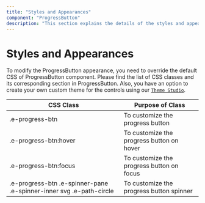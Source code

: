 ```yaml
---
title: "Styles and Appearances"
component: "ProgressButton"
description: "This section explains the details of the styles and appearances of the ASP.NET MVC ProgressButton"
---
```


# Styles and Appearances

To modify the ProgressButton appearance, you need to override the default CSS of ProgressButton component. Please find the list of CSS classes and its corresponding section in ProgressButton. Also, you have an option to create your own custom theme for the controls using our [`Theme Studio`](https://ej2.syncfusion.com/themestudio/?theme=material).

CSS Class | Purpose of Class
-----|-----
|.e-progress-btn|To customize the progress button
|.e-progress-btn:hover|To customize the progress button on hover
|.e-progress-btn:focus|To customize the progress button on focus
|.e-progress-btn .e-spinner-pane .e-spinner-inner svg .e-path-circle|To customize the progress button spinner